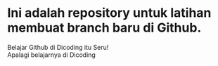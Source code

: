 # Ini adalah repository untuk latihan membuat branch baru di Github.
Belajar Github di Dicoding itu Seru! <br>
Apalagi belajarnya di Dicoding
